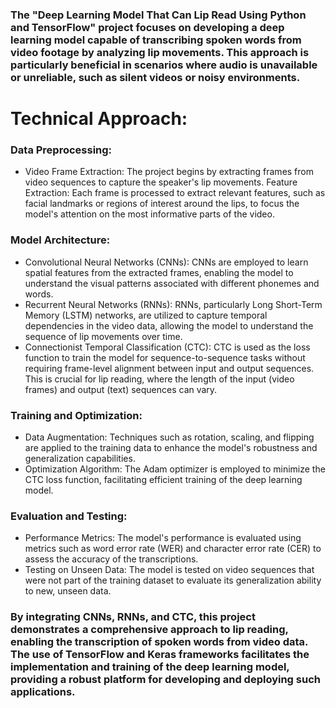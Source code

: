 ### The "Deep Learning Model That Can Lip Read Using Python and TensorFlow" project focuses on developing a deep learning model capable of transcribing spoken words from video footage by analyzing lip movements. This approach is particularly beneficial in scenarios where audio is unavailable or unreliable, such as silent videos or noisy environments.

# Technical Approach:

### Data Preprocessing:

- Video Frame Extraction: The project begins by extracting frames from video sequences to capture the speaker's lip movements.
Feature Extraction: Each frame is processed to extract relevant features, such as facial landmarks or regions of interest around the lips, to focus the model's attention on the most informative parts of the video.

### Model Architecture:

- Convolutional Neural Networks (CNNs): CNNs are employed to learn spatial features from the extracted frames, enabling the model to understand the visual patterns associated with different phonemes and words.
- Recurrent Neural Networks (RNNs): RNNs, particularly Long Short-Term Memory (LSTM) networks, are utilized to capture temporal dependencies in the video data, allowing the model to understand the sequence of lip movements over time.
- Connectionist Temporal Classification (CTC): CTC is used as the loss function to train the model for sequence-to-sequence tasks without requiring frame-level alignment between input and output sequences. This is crucial for lip reading, where the length of the input (video frames) and output (text) sequences can vary.

### Training and Optimization:

- Data Augmentation: Techniques such as rotation, scaling, and flipping are applied to the training data to enhance the model's robustness and generalization capabilities.
- Optimization Algorithm: The Adam optimizer is employed to minimize the CTC loss function, facilitating efficient training of the deep learning model.

### Evaluation and Testing:

- Performance Metrics: The model's performance is evaluated using metrics such as word error rate (WER) and character error rate (CER) to assess the accuracy of the transcriptions.
- Testing on Unseen Data: The model is tested on video sequences that were not part of the training dataset to evaluate its generalization ability to new, unseen data.

### By integrating CNNs, RNNs, and CTC, this project demonstrates a comprehensive approach to lip reading, enabling the transcription of spoken words from video data. The use of TensorFlow and Keras frameworks facilitates the implementation and training of the deep learning model, providing a robust platform for developing and deploying such applications.
